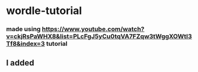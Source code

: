 # wordle-tutorial

### made using https://www.youtube.com/watch?v=ckjRsPaWHX8&list=PLcFgJ5yCu0tqVA7FZqw3tWggXOWtI3Tf8&index=3 tutorial
## I added
